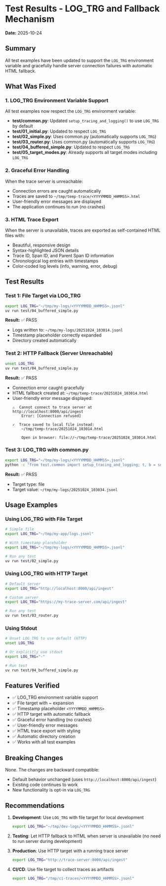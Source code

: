 # Test Results - LOG_TRG and Fallback Mechanism

**Date:** 2025-10-24

## Summary

All test examples have been updated to support the `LOG_TRG` environment variable and gracefully handle server connection failures with automatic HTML fallback.

## What Was Fixed

### 1. LOG_TRG Environment Variable Support

All test examples now respect the `LOG_TRG` environment variable:

- **test/common.py**: Updated `setup_tracing_and_logging()` to use `LOG_TRG` by default
- **test/01_initial.py**: Updated to respect `LOG_TRG`
- **test/02_simple.py**: Uses common.py (automatically supports `LOG_TRG`)
- **test/03_router.py**: Uses common.py (automatically supports `LOG_TRG`)
- **test/04_buffered_simple.py**: Updated to respect `LOG_TRG`
- **test/05_target_modes.py**: Already supports all target modes including `LOG_TRG`

### 2. Graceful Error Handling

When the trace server is unreachable:
- Connection errors are caught automatically
- Traces are saved to `~/tmp/temp-trace/<YYYYMMDD_HHMMSS>.html`
- User-friendly error messages are displayed
- The application continues to run (no crashes)

### 3. HTML Trace Export

When the server is unavailable, traces are exported as self-contained HTML files with:
- Beautiful, responsive design
- Syntax-highlighted JSON details
- Trace ID, Span ID, and Parent Span ID information
- Chronological log entries with timestamps
- Color-coded log levels (info, warning, error, debug)

## Test Results

### Test 1: File Target via LOG_TRG

```bash
export LOG_TRG="~/tmp/my-logs/<YYYYMMDD_HHMMSS>.jsonl"
uv run test/04_buffered_simple.py
```

**Result:** ✅ PASS
- Logs written to: `~/tmp/my-logs/20251024_103014.jsonl`
- Timestamp placeholder correctly expanded
- Directory created automatically

### Test 2: HTTP Fallback (Server Unreachable)

```bash
unset LOG_TRG
uv run test/04_buffered_simple.py
```

**Result:** ✅ PASS
- Connection error caught gracefully
- HTML fallback created at: `~/tmp/temp-trace/20251024_103014.html`
- User-friendly error message displayed:
  ```
  ⚠️  Cannot connect to trace server at http://localhost:8000/api/ingest
      Error: [Connection refused]
  
  ✓  Trace saved to local file instead:
      ~/tmp/temp-trace/20251024_103014.html
  
      Open in browser: file://~/tmp/temp-trace/20251024_103014.html
  ```

### Test 3: LOG_TRG with common.py

```bash
export LOG_TRG="~/tmp/my-logs/<YYYYMMDD_HHMMSS>.jsonl"
python -c "from test.common import setup_tracing_and_logging; t, b = setup_tracing_and_logging('test'); print(f'Target: {b.target_value}')"
```

**Result:** ✅ PASS
- Target type: file
- Target value: `~/tmp/my-logs/20251024_103034.jsonl`

## Usage Examples

### Using LOG_TRG with File Target

```bash
# Simple file
export LOG_TRG="~/tmp/my-app/logs.jsonl"

# With timestamp placeholder
export LOG_TRG="~/tmp/my-logs/<YYYYMMDD_HHMMSS>.jsonl"

# Run any test
uv run test/02_simple.py
```

### Using LOG_TRG with HTTP Target

```bash
# Default server
export LOG_TRG="http://localhost:8000/api/ingest"

# Custom server
export LOG_TRG="https://my-trace-server.com/api/ingest"

# Run any test
uv run test/03_router.py
```

### Using Stdout

```bash
# Unset LOG_TRG to use default (HTTP)
unset LOG_TRG

# Or explicitly use stdout
export LOG_TRG="-"

# Run test
uv run test/04_buffered_simple.py
```

## Features Verified

- ✅ LOG_TRG environment variable support
- ✅ File target with ~ expansion
- ✅ Timestamp placeholder `<YYYYMMDD_HHMMSS>`
- ✅ HTTP target with automatic fallback
- ✅ Graceful error handling (no crashes)
- ✅ User-friendly error messages
- ✅ HTML trace export with styling
- ✅ Automatic directory creation
- ✅ Works with all test examples

## Breaking Changes

None. The changes are backward compatible:
- Default behavior unchanged (uses `http://localhost:8000/api/ingest`)
- Existing code continues to work
- New functionality is opt-in via `LOG_TRG`

## Recommendations

1. **Development**: Use `LOG_TRG` with file target for local development
   ```bash
   export LOG_TRG="~/tmp/dev-logs/<YYYYMMDD_HHMMSS>.jsonl"
   ```

2. **Testing**: Let HTTP fallback to HTML when server is unavailable (no need to run server during development)

3. **Production**: Use HTTP target with a running trace server
   ```bash
   export LOG_TRG="http://trace-server:8000/api/ingest"
   ```

4. **CI/CD**: Use file target to collect traces as artifacts
   ```bash
   export LOG_TRG="/tmp/ci-traces/<YYYYMMDD_HHMMSS>.jsonl"
   ```


